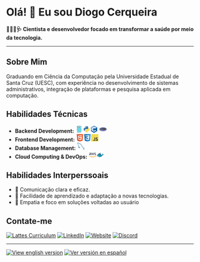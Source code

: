 # Olá! 👋 Eu sou Diogo Cerqueira

**🧑‍💻💡🩺 Cientista e desenvolvedor focado em transformar a saúde por meio da tecnologia.**

---

## Sobre Mim

Graduando em Ciência da Computação pela Universidade Estadual de Santa Cruz (UESC), com experiência no desenvolvimento de sistemas administrativos, integração de plataformas e pesquisa aplicada em computação.

## Habilidades Técnicas

- **Backend Development:** <img src="https://raw.githubusercontent.com/devicons/devicon/master/icons/go/go-original.svg" width="20"/><img src="https://raw.githubusercontent.com/devicons/devicon/master/icons/python/python-original.svg" width="20"/><img src="https://raw.githubusercontent.com/devicons/devicon/master/icons/c/c-original.svg" width="20"/> <img src="https://raw.githubusercontent.com/devicons/devicon/master/icons/php/php-original.svg" width="20"/>
- **Frontend Development:** <img src="https://raw.githubusercontent.com/devicons/devicon/master/icons/html5/html5-original.svg" width="20"/><img src="https://raw.githubusercontent.com/devicons/devicon/master/icons/css3/css3-original.svg" width="20"/><img src="https://raw.githubusercontent.com/devicons/devicon/master/icons/javascript/javascript-original.svg" width="20"/>
- **Database Management:** <img src="https://github.com/devicons/devicon/raw/master/icons/mysql/mysql-original.svg" width="20"/>
- **Cloud Computing & DevOps:** <img src="https://raw.githubusercontent.com/devicons/devicon/master/icons/amazonwebservices/amazonwebservices-original-wordmark.svg" width="20"/><img src="https://raw.githubusercontent.com/devicons/devicon/master/icons/docker/docker-original.svg" width="20"/>

## Habilidades Interperssoais

- 💬 Comunicação clara e eficaz.
- 🚀 Facilidade de aprendizado e adaptação a novas tecnologias.
- 🤝 Empatia e foco em soluções voltadas ao usuário

## Contate-me

[![Lattes Curriculum](https://img.shields.io/badge/Lattes-Curriculum-lightblue?style=flat-square&logo=linkedin&logo=document)](https://buscatextual.cnpq.br/buscatextual/visualizacv.do?id=K1149265E0&idiomaExibicao=2)
[![LinkedIn](https://img.shields.io/badge/LinkedIn-Diogo%20Cerqueira-blue?style=flat-square&logo=linkedin)](https://www.linkedin.com/in/diogocerq)
[![Website](https://img.shields.io/badge/Website-www.diogocerqueira.dev.br-green?style=flat-square&logo=globe)](https://www.diogocerqueira.dev.br)
[![Discord](https://img.shields.io/badge/Discord-nwiry-5764e9?style=flat-square&logo=discord)](https://discord.com/users/746765804577488936)

---

[![View english version](https://img.shields.io/badge/🇺🇸%20View%20English%20Version-blue?style=for-the-badge)](https://github.com/diogosace/diogosace/blob/main/README-US.md)
[![Ver versión en español](https://img.shields.io/badge/🇪🇸%20Ver%20versi%C3%B3n%20en%20espa%C3%B1ol-yellow?style=for-the-badge)](https://github.com/diogosace/diogosace/blob/main/README-ES.md)

